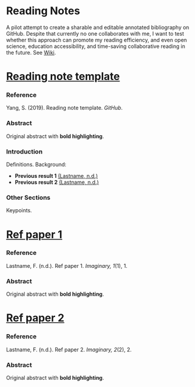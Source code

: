 # Reading Notes
A pilot attempt to create a sharable and editable annotated bibliography on GitHub. Despite that currently no one collaborates with me, I want to test whether this approach can promote my reading efficiency, and even open science, education accessibility, and time-saving collaborative reading in the future. See [Wiki](https://github.com/SichaoYang/Readings/wiki).

# [Reading note template](https://github.com/SichaoYang/Readings)
### Reference
Yang, S. (2019). Reading note template. _GitHub_.
### Abstract
Original abstract with **bold highlighting**.
### Introduction
Definitions. Background:  
+ **Previous result 1** [(Lastname, n.d.)](#ref-paper-1)
+ **Previous result 2** [(Lastname, n.d.)](#ref-paper-2)

### Other Sections
Keypoints.

# [Ref paper 1](link)
### Reference
Lastname, F. (n.d.). Ref paper 1. _Imaginary, 1_(1), 1.
### Abstract
Original abstract with **bold highlighting**.

# [Ref paper 2](link)
### Reference
Lastname, F. (n.d.). Ref paper 2. _Imaginary, 2_(2), 2.
### Abstract
Original abstract with **bold highlighting**.
